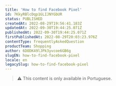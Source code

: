 ```yaml
---
title: 'How to find Facebook Pixel'
id: 7KkyRBlcDqp1GLIJNYGbUR
status: PUBLISHED
createdAt: 2022-08-29T19:56:41.183Z
updatedAt: 2022-09-30T19:44:25.071Z
publishedAt: 2022-09-30T19:44:25.071Z
firstPublishedAt: 2022-08-29T20:03:23.976Z
contentType: frequentlyAskedQuestion
productTeam: Shopping
author: 6DODK49lJPk3yvcoe6GB6g
slugEN: how-to-find-facebook-pixel
locale: en
legacySlug: how-to-find-facebook-pixel
---
```


> ⚠️ This content is only available in Portuguese.
